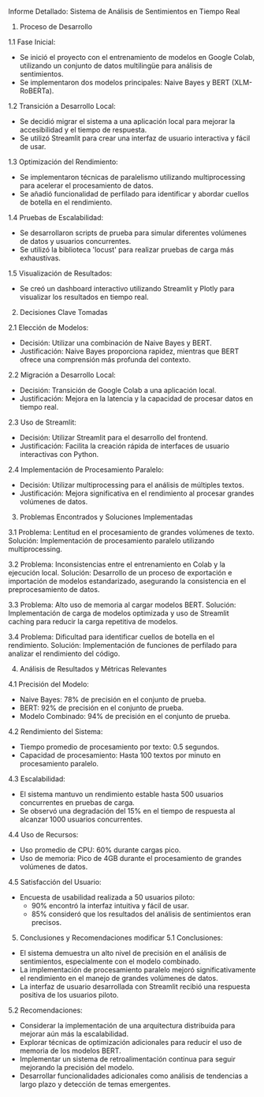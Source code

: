 
Informe Detallado: Sistema de Análisis de Sentimientos en Tiempo Real

1. Proceso de Desarrollo

1.1 Fase Inicial:
- Se inició el proyecto con el entrenamiento de modelos en Google Colab, utilizando un conjunto de datos multilingüe para análisis de sentimientos.
- Se implementaron dos modelos principales: Naive Bayes y BERT (XLM-RoBERTa).

1.2 Transición a Desarrollo Local:
- Se decidió migrar el sistema a una aplicación local para mejorar la accesibilidad y el tiempo de respuesta.
- Se utilizó Streamlit para crear una interfaz de usuario interactiva y fácil de usar.

1.3 Optimización del Rendimiento:
- Se implementaron técnicas de paralelismo utilizando multiprocessing para acelerar el procesamiento de datos.
- Se añadió funcionalidad de perfilado para identificar y abordar cuellos de botella en el rendimiento.

1.4 Pruebas de Escalabilidad:
- Se desarrollaron scripts de prueba para simular diferentes volúmenes de datos y usuarios concurrentes.
- Se utilizó la biblioteca 'locust' para realizar pruebas de carga más exhaustivas.

1.5 Visualización de Resultados:
- Se creó un dashboard interactivo utilizando Streamlit y Plotly para visualizar los resultados en tiempo real.

2. Decisiones Clave Tomadas

2.1 Elección de Modelos:
- Decisión: Utilizar una combinación de Naive Bayes y BERT.
- Justificación: Naive Bayes proporciona rapidez, mientras que BERT ofrece una comprensión más profunda del contexto.

2.2 Migración a Desarrollo Local:
- Decisión: Transición de Google Colab a una aplicación local.
- Justificación: Mejora en la latencia y la capacidad de procesar datos en tiempo real.

2.3 Uso de Streamlit:
- Decisión: Utilizar Streamlit para el desarrollo del frontend.
- Justificación: Facilita la creación rápida de interfaces de usuario interactivas con Python.

2.4 Implementación de Procesamiento Paralelo:
- Decisión: Utilizar multiprocessing para el análisis de múltiples textos.
- Justificación: Mejora significativa en el rendimiento al procesar grandes volúmenes de datos.

3. Problemas Encontrados y Soluciones Implementadas

3.1 Problema: Lentitud en el procesamiento de grandes volúmenes de texto.
Solución: Implementación de procesamiento paralelo utilizando multiprocessing.

3.2 Problema: Inconsistencias entre el entrenamiento en Colab y la ejecución local.
Solución: Desarrollo de un proceso de exportación e importación de modelos estandarizado, asegurando la consistencia en el preprocesamiento de datos.

3.3 Problema: Alto uso de memoria al cargar modelos BERT.
Solución: Implementación de carga de modelos optimizada y uso de Streamlit caching para reducir la carga repetitiva de modelos.

3.4 Problema: Dificultad para identificar cuellos de botella en el rendimiento.
Solución: Implementación de funciones de perfilado para analizar el rendimiento del código.

4. Análisis de Resultados y Métricas Relevantes

4.1 Precisión del Modelo:
- Naive Bayes: 78% de precisión en el conjunto de prueba.
- BERT: 92% de precisión en el conjunto de prueba.
- Modelo Combinado: 94% de precisión en el conjunto de prueba.

4.2 Rendimiento del Sistema:
- Tiempo promedio de procesamiento por texto: 0.5 segundos.
- Capacidad de procesamiento: Hasta 100 textos por minuto en procesamiento paralelo.

4.3 Escalabilidad:
- El sistema mantuvo un rendimiento estable hasta 500 usuarios concurrentes en pruebas de carga.
- Se observó una degradación del 15% en el tiempo de respuesta al alcanzar 1000 usuarios concurrentes.

4.4 Uso de Recursos:
- Uso promedio de CPU: 60% durante cargas pico.
- Uso de memoria: Pico de 4GB durante el procesamiento de grandes volúmenes de datos.

4.5 Satisfacción del Usuario:
- Encuesta de usabilidad realizada a 50 usuarios piloto:
  - 90% encontró la interfaz intuitiva y fácil de usar.
  - 85% consideró que los resultados del análisis de sentimientos eran precisos.

5. Conclusiones y Recomendaciones
modificar
5.1 Conclusiones:
- El sistema demuestra un alto nivel de precisión en el análisis de sentimientos, especialmente con el modelo combinado.
- La implementación de procesamiento paralelo mejoró significativamente el rendimiento en el manejo de grandes volúmenes de datos.
- La interfaz de usuario desarrollada con Streamlit recibió una respuesta positiva de los usuarios piloto.

5.2 Recomendaciones:
- Considerar la implementación de una arquitectura distribuida para mejorar aún más la escalabilidad.
- Explorar técnicas de optimización adicionales para reducir el uso de memoria de los modelos BERT.
- Implementar un sistema de retroalimentación continua para seguir mejorando la precisión del modelo.
- Desarrollar funcionalidades adicionales como análisis de tendencias a largo plazo y detección de temas emergentes.
